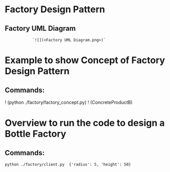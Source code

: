 # Factory Design Pattern

## Factory UML Diagram 
                `![](<Factory UML Diagram.png>)`


# Example to show Concept of Factory Design Pattern

## Commands:
! (python ./factory/factory_concept.py)
! (ConcreteProductB)

# Overview to run the code to design a Bottle Factory

## Commands:
`python ./factory/client.py 
{'radius': 5, 'height': 50}`
